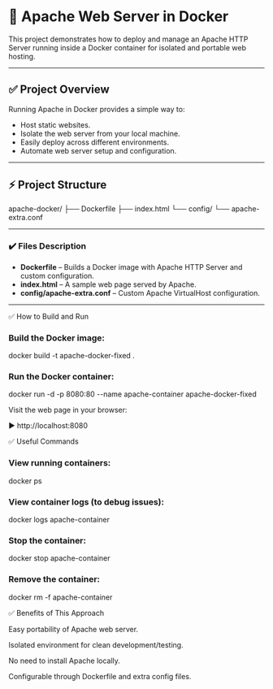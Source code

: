 # 🚀 Apache Web Server in Docker

This project demonstrates how to deploy and manage an Apache HTTP Server running inside a Docker container for isolated and portable web hosting.

---

## ✅ Project Overview

Running Apache in Docker provides a simple way to:
- Host static websites.
- Isolate the web server from your local machine.
- Easily deploy across different environments.
- Automate web server setup and configuration.

---

## ⚡ Project Structure

apache-docker/
├── Dockerfile
├── index.html
└── config/
└── apache-extra.conf


---

### ✔️ Files Description

- **Dockerfile** – Builds a Docker image with Apache HTTP Server and custom configuration.
- **index.html** – A sample web page served by Apache.
- **config/apache-extra.conf** – Custom Apache VirtualHost configuration.

---


✅ How to Build and Run

### Build the Docker image:

docker build -t apache-docker-fixed .


### Run the Docker container:

docker run -d -p 8080:80 --name apache-container apache-docker-fixed


Visit the web page in your browser:

▶️ http://localhost:8080


✅ Useful Commands

### View running containers:

docker ps


### View container logs (to debug issues):

docker logs apache-container


### Stop the container:

docker stop apache-container


### Remove the container:

docker rm -f apache-container

✅ Benefits of This Approach

Easy portability of Apache web server.

Isolated environment for clean development/testing.

No need to install Apache locally.

Configurable through Dockerfile and extra config files.
